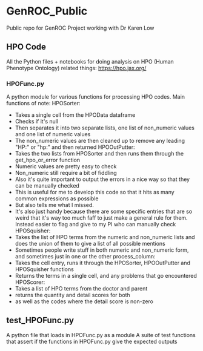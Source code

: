 # GenROC_Public

Public repo for GenROC Project working with Dr Karen Low

## HPO Code
All the Python files + notebooks for doing analysis on HPO (Human Phenotype Ontology) related things: https://hpo.jax.org/

### HPOFunc.py
A python module for various functions for processing HPO codes.
Main functions of note:
HPOSorter:
-  Takes a single cell from the HPOData dataframe
- Checks if it's null
- Then separates it into two separate lists, one list of non_numeric values and one list of numeric values
- The non_numeric values are then cleaned up to remove any leading "HP:" or "hp:" and then returned
HPOOutPutter:
- Takes the two lists from HPOSorter and then runs them through the get_hpo_or_error function
- Numeric values are pretty easy to check
- Non_numeric still require a bit of fiddling
- Also it's quite important to output the errors in a nice way so that they can be manually checked
- This is useful for me to develop this code so that it hits as many common expressions as possible
- But also tells me what I missed.
- It's also just handy because there are some specific entries that are so weird that it's way too much faff
to just make a general rule for them. Instead easier to flag and give to my PI who can manually check
HPOSquisher:
- Takes the list of HPO terms from the numeric and non_numeric lists and does the union of them to give a list of all possible mentions
- Sometimes people write stuff in both numeric and non_numeric form, and sometimes just in one or the other
process_column:
- Takes the cell entry, runs it through the HPOSorter, HPOOutPutter and HPOSquisher functions
- Returns the terms in a single cell, and any problems that go encountered
HPOScorer:
- Takes a list of HPO terms from the doctor and parent
- returns the quantity and detail scores for both
- as well as the codes where the detail score is non-zero

## test_HPOFunc.py
A python file that loads in HPOFunc.py as a module
A suite of test functions that assert if the functions in HPOFunc.py give the expected outputs
